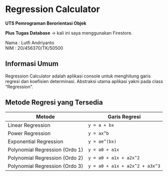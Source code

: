 # Regression Calculator

**UTS Pemrograman Berorientasi Objek**

**Plus Tugas Database** &rarr; kali ini saya menggunakan Firestore.

Nama : Lutfi Andriyanto\
NIM : 20/456370/TK/50500

## Informasi Umum

Regression Calculator adalah aplikasi console untuk menghitung garis regresi dan koefisien determinasi. Abstraksi utama aplikasi yakni pada class “Regression”.

## Metode Regresi yang Tersedia

| Metode                         | Garis Regresi                  |
| ------------------------------ | ------------------------------ |
| Linear Regression              | `y = a + bx`                   |
| Power Regression               | `y = ax^b`                     |
| Exponential Regression         | `y = ae^(bx)`                  |
| Polynomial Regression (Ordo 1) | `y = a0 + a1x`                 |
| Polynomial Regression (Ordo 2) | `y = a0 + a1x + a2x^2`         |
| Polynomial Regression (Ordo 3) | `y = a0 + a1x + a2x^2 + a3x^3` |

